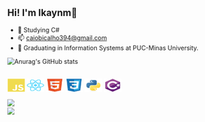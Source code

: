 ## Hi! I'm Ikaynm👋


- 🌱 Studying C#  
- 📫 caiobicalho394@gmail.com
- 🏫 Graduating in Information Systems at PUC-Minas University.


![Anurag's GitHub stats](https://github-readme-stats.vercel.app/api?username=ikaynm&count_private=true&show_icons=true&theme=radical)       


<div style="display: inline_block"><br>
  <img align="center" alt="Ikaynm-Js" height="30" width="40" src="https://raw.githubusercontent.com/devicons/devicon/master/icons/javascript/javascript-plain.svg">
  <img align="center" alt="Ikaynm-React" height="30" width="40" src="https://raw.githubusercontent.com/devicons/devicon/master/icons/react/react-original.svg">
  <img align="center" alt="Ikaynm-HTML" height="30" width="40" src="https://raw.githubusercontent.com/devicons/devicon/master/icons/html5/html5-original.svg">
  <img align="center" alt="Ikaynm-CSS" height="30" width="40" src="https://raw.githubusercontent.com/devicons/devicon/master/icons/css3/css3-original.svg">
  <img align="center" alt="Ikaynm-Python" height="30" width="40" src="https://raw.githubusercontent.com/devicons/devicon/master/icons/python/python-original.svg">
  <img align="center" alt="Ikaynm-Csharp" height="30" width="40" src="https://raw.githubusercontent.com/devicons/devicon/master/icons/csharp/csharp-original.svg">
</div>

<div>
  <br>
</div>


<div> 
  <a href = "mailto:caiobicalho394@gmail.com"><img src="https://img.shields.io/badge/-Gmail-%23333?style=for-the-badge&logo=gmail&logoColor=white" target="_blank"></a>
  <br>
  <a href="https://www.linkedin.com/in/caio-martins-bicalho-da-costa-b64583184"><img src="https://img.shields.io/badge/-LinkedIn-%230077B5?style=for-the-badge&logo=linkedin&logoColor=white" target="_blank"></a> 
</div>
